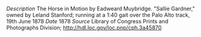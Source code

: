 *Description*	The Horse in Motion by Eadweard Muybridge. "Sallie Gardner," owned by Leland Stanford; running at a 1:40 gait over the Palo Alto track, 19th June 1878
*Date*	1878
*Source*	Library of Congress Prints and Photographs Division; http://hdl.loc.gov/loc.pnp/cph.3a45870